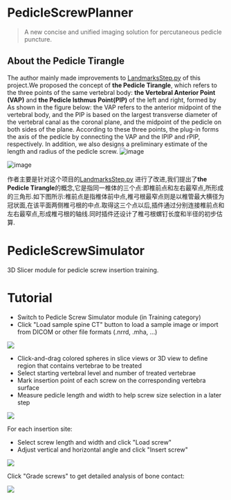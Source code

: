 PedicleScrewPlanner
=====================

> A new concise and unified imaging solution for percutaneous pedicle puncture.

## About the Pedicle Tirangle

The author mainly made improvements to [LandmarksStep.py](https://github.com/lassoan/PedicleScrewSimulator/blob/master/PedicleScrewSimulator/PedicleScrewSimulatorWizard/LandmarksStep.py) of this project.We proposed the concept of **the Pedicle Tirangle**, which refers to the three points of the same vertebral body: **the Vertebral Anterior Point (VAP)** and **the Pedicle Isthmus Point(PIP)** of the left and right, formed by  As shown in the figure below: the VAP refers to the anterior midpoint of the vertebral body, and the PIP is based on the largest transverse diameter of the vertebral canal as the coronal plane, and the midpoint of the pedicle on both sides of the plane.  According to these three points, the plug-in forms the axis of the pedicle by connecting the VAP and the lPIP and rPIP, respectively. In addition, we also designs a preliminary estimate of the length and radius of the pedicle screw.
![image](https://user-images.githubusercontent.com/10215735/121105248-508ae080-c836-11eb-9a7b-1e3dfc32a47f.png)

![image](https://user-images.githubusercontent.com/10215735/121105290-6b5d5500-c836-11eb-952d-26c1bf34d70d.png)












作者主要是针对这个项目的[LandmarksStep.py](https://github.com/lassoan/PedicleScrewSimulator/blob/master/PedicleScrewSimulator/PedicleScrewSimulatorWizard/LandmarksStep.py) 进行了改进,我们提出了**the Pedicle Tirangle**的概念,它是指同一椎体的三个点:即椎前点和左右最窄点,所形成的三角形.如下图所示:椎前点是指椎体前中点,椎弓根最窄点则是以椎管最大横径为冠状面,在该平面两侧椎弓根的中点.取得这三个点以后,插件通过分别连接椎前点和左右最窄点,形成椎弓根的轴线.同时插件还设计了椎弓根螺钉长度和半径的初步估算.



PedicleScrewSimulator
=====================

3D Slicer module for pedicle screw insertion training.

Tutorial
========

- Switch to Pedicle Screw Simulator module (in Training category)
- Click "Load sample spine CT" button to load a sample image or import from DICOM or other file formats (.nrrd, .mha, ...)

![](doc\Screenshot-01-LoadImage.png)

- Click-and-drag colored spheres in slice views or 3D view to define region that contains vertebrae to be treated
- Select starting vertebral level and number of treated vertebrae
- Mark insertion point of each screw on the corresponding vertebra surface
- Measure pedicle length and width to help screw size selection in a later step

![](doc\Screenshot-02-Measure.png)

For each insertion site:
- Select screw length and width and click "Load screw"
- Adjust vertical and horizontal angle and click "Insert screw"

![](doc/Screenshot-03-Insertion.png)

Click "Grade screws" to get detailed analysis of bone contact:

![](doc/Screenshot-04-Analysis.png)


